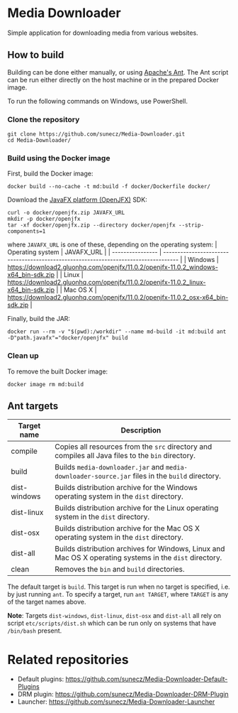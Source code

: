 # Media Downloader
Simple application for downloading media from various websites.

## How to build
Building can be done either manually, or using [Apache's Ant](https://ant.apache.org/).
The Ant script can be run either directly on the host machine or in the prepared Docker image.

To run the following commands on Windows, use PowerShell.

### Clone the repository
```shell
git clone https://github.com/sunecz/Media-Downloader.git
cd Media-Downloader/
```

### Build using the Docker image
First, build the Docker image:
```shell
docker build --no-cache -t md:build -f docker/Dockerfile docker/
```

Download the [JavaFX platform (OpenJFX)](https://openjfx.io/) SDK:
```shell
curl -o docker/openjfx.zip JAVAFX_URL
mkdir -p docker/openjfx
tar -xf docker/openjfx.zip --directory docker/openjfx --strip-components=1
```
where `JAVAFX_URL` is one of these, depending on the operating system:
| Operating system | JAVAFX_URL                                                                          |
| ---------------- | ----------------------------------------------------------------------------------- |
| Windows          | https://download2.gluonhq.com/openjfx/11.0.2/openjfx-11.0.2_windows-x64_bin-sdk.zip |
| Linux            | https://download2.gluonhq.com/openjfx/11.0.2/openjfx-11.0.2_linux-x64_bin-sdk.zip   |
| Mac OS X         | https://download2.gluonhq.com/openjfx/11.0.2/openjfx-11.0.2_osx-x64_bin-sdk.zip     |

Finally, build the JAR:
```shell
docker run --rm -v "$(pwd):/workdir" --name md-build -it md:build ant -D"path.javafx"="docker/openjfx" build
```

### Clean up

To remove the built Docker image:
```
docker image rm md:build
```

## Ant targets
| Target name  | Description                                                                                             |
| ------------ | ------------------------------------------------------------------------------------------------------- |
| compile      | Copies all resources from the `src` directory and compiles all Java files to the `bin` directory.       |
| build        | Builds `media-downloader.jar` and `media-downloader-source.jar` files in the `build` directory.         |
| dist-windows | Builds distribution archive for the Windows operating system in the `dist` directory.                   |
| dist-linux   | Builds distribution archive for the Linux operating system in the `dist` directory.                     |
| dist-osx     | Builds distribution archive for the Mac OS X operating system in the `dist` directory.                  |
| dist-all     | Builds distribution archives for Windows, Linux and Mac OS X operating systems in the `dist` directory. |
| clean        | Removes the `bin` and `build` directories.                                                              |

The default target is `build`. This target is run when no target is specified, i.e. by just running `ant`.
To specify a target, run `ant TARGET`, where `TARGET` is any of the target names above.

**Note**: Targets `dist-windows`, `dist-linux`, `dist-osx` and `dist-all` all rely on script
`etc/scripts/dist.sh` which can be run only on systems that have `/bin/bash` present.

# Related repositories
- Default plugins: https://github.com/sunecz/Media-Downloader-Default-Plugins
- DRM plugin: https://github.com/sunecz/Media-Downloader-DRM-Plugin
- Launcher: https://github.com/sunecz/Media-Downloader-Launcher
